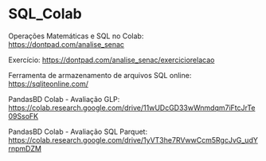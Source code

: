 # SQL_Colab

Operações Matemáticas e SQL no Colab: https://dontpad.com/analise_senac

Exercício: https://dontpad.com/analise_senac/exerciciorelacao

Ferramenta de armazenamento de arquivos SQL online: https://sqliteonline.com/

PandasBD Colab - Avaliação GLP: https://colab.research.google.com/drive/11wUDcGD33wWnmdqm7iFtcJrTe09SsoFK

PandasBD Colab - Avaliação SQL Parquet: https://colab.research.google.com/drive/1yVT3he7RVwwCcm5RgcJvG_udYrnpmDZM
